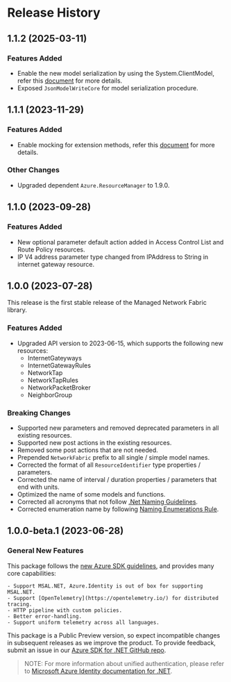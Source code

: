 # Release History

## 1.1.2 (2025-03-11)

### Features Added

- Enable the new model serialization by using the System.ClientModel, refer this [document](https://aka.ms/azsdk/net/mrw) for more details.
- Exposed `JsonModelWriteCore` for model serialization procedure.

## 1.1.1 (2023-11-29)

### Features Added

- Enable mocking for extension methods, refer this [document](https://aka.ms/azsdk/net/mocking) for more details.

### Other Changes

- Upgraded dependent `Azure.ResourceManager` to 1.9.0.

## 1.1.0 (2023-09-28)

### Features Added

- New optional parameter default action added in Access Control List and Route Policy resources.
- IP V4 address parameter type changed from IPAddress to String in internet gateway resource.

## 1.0.0 (2023-07-28)

This release is the first stable release of the Managed Network Fabric library.

### Features Added

- Upgraded API version to 2023-06-15, which supports the following new resources:
    - InternetGateyways
    - InternetGatewayRules
    - NetworkTap
    - NetworkTapRules
    - NetworkPacketBroker
    - NeighborGroup

### Breaking Changes

- Supported new parameters and removed deprecated parameters in all existing resources.
- Supported new post actions in the existing resources.
- Removed some post actions that are not needed.
- Prepended `NetworkFabric` prefix to all single / simple model names.
- Corrected the format of all `ResourceIdentifier` type properties / parameters.
- Corrected the name of interval / duration properties / parameters that end with units.
- Optimized the name of some models and functions.
- Corrected all acronyms that not follow [.Net Naming Guidelines](https://learn.microsoft.com/dotnet/standard/design-guidelines/naming-guidelines).
- Corrected enumeration name by following [Naming Enumerations Rule](https://learn.microsoft.com/dotnet/standard/design-guidelines/names-of-classes-structs-and-interfaces#naming-enumerations).

## 1.0.0-beta.1 (2023-06-28)

### General New Features

This package follows the [new Azure SDK guidelines](https://azure.github.io/azure-sdk/general_introduction.html), and provides many core capabilities:

    - Support MSAL.NET, Azure.Identity is out of box for supporting MSAL.NET.
    - Support [OpenTelemetry](https://opentelemetry.io/) for distributed tracing.
    - HTTP pipeline with custom policies.
    - Better error-handling.
    - Support uniform telemetry across all languages.

This package is a Public Preview version, so expect incompatible changes in subsequent releases as we improve the product. To provide feedback, submit an issue in our [Azure SDK for .NET GitHub repo](https://github.com/Azure/azure-sdk-for-net/issues).

> NOTE: For more information about unified authentication, please refer to [Microsoft Azure Identity documentation for .NET](https://learn.microsoft.com/dotnet/api/overview/azure/identity-readme?view=azure-dotnet).
